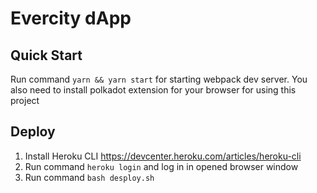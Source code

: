 # Evercity dApp

## Quick Start

Run command `yarn && yarn start` for starting webpack dev server. You also need to install polkadot extension for your browser for using this project

## Deploy

1. Install Heroku CLI https://devcenter.heroku.com/articles/heroku-cli
2. Run command `heroku login` and log in in opened browser window
3. Run command `bash desploy.sh`
